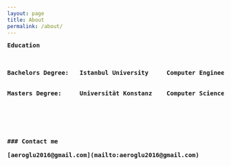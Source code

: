 ```yaml
---
layout: page
title: About
permalink: /about/
---
```


<style type="text/css">
.tg  {border-collapse:collapse;border-spacing:0;}
.tg td{font-family:Arial, sans-serif;font-size:14px;padding:10px 5px;border-style:solid;border-width:1px;overflow:hidden;word-break:normal;}
.tg th{font-family:Arial, sans-serif;font-size:14px;font-weight:normal;padding:10px 5px;border-style:solid;border-width:1px;overflow:hidden;word-break:normal;}
.tg .tg-9hbo{font-weight:bold;vertical-align:top}
.tg .tg-ufe5{background-color:#34cdf9;vertical-align:top}
.tg .tg-yw4l{vertical-align:top}
</style>

<pre>
<b>Education
<br>

<b>Bachelors Degree:</b>   Istanbul University     Computer Engineering 2016
<br>
<b>Masters Degree:</b>     Universität Konstanz    Computer Science     still
<br>




### Contact me

[aeroglu2016@gmail.com](mailto:aeroglu2016@gmail.com)
